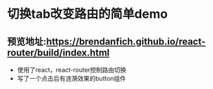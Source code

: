 # 切换tab改变路由的简单demo
## 预览地址:https://brendanfich.github.io/react-router/build/index.html
- 使用了react，react-router控制路由切换
- 写了一个点击后有涟漪效果的button组件
